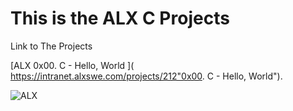 # This is the ALX C Projects 


Link to The  Projects



[ALX 0x00. C - Hello, World ]( https://intranet.alxswe.com/projects/212"0x00. C - Hello, World").




![ALX]( https://encrypted-tbn0.gstatic.com/images?q=tbn:ANd9GcThj-6LwEss_4wXGp4MS6iy4VL-g40kJEKnsktTkPMR&s"ALX")
